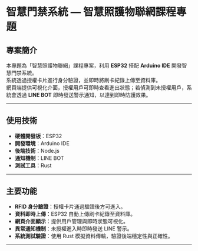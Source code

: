 # 智慧門禁系統 — 智慧照護物聯網課程專題

## 專案簡介
本專題為「智慧照護物聯網」課程專案，利用 **ESP32** 搭配 **Arduino IDE** 開發智慧門禁系統。  
系統透過授權卡片進行身分驗證，並即時將刷卡紀錄上傳至資料庫。  
網頁端提供可視化介面，授權用戶可即時查看進出狀態；若偵測到未授權用戶，系統會透過 **LINE BOT** 即時發送警示通知，以達到即時防護效果。

---

## 使用技術
- **硬體開發板**：ESP32  
- **開發環境**：Arduino IDE  
- **後端技術**：Node.js  
- **通知機制**：LINE BOT  
- **測試工具**：Rust  

---

## 主要功能
-  **RFID 身分驗證**：授權卡片通過驗證後方可進入。  
- **資料即時上傳**：ESP32 自動上傳刷卡紀錄至資料庫。  
-  **網頁介面顯示**：提供用戶管理與即時狀態可視化。  
-  **異常通知機制**：未授權進入時即時發送 LINE 警示。  
-  **系統測試驗證**：使用 Rust 模擬資料傳輸，驗證後端穩定性與正確性。  

---

